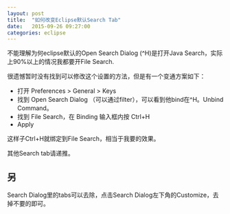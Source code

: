 ```yaml
---
layout: post
title:  "如何改变Eclipse默认Search Tab"
date:   2015-09-26 09:27:00
categories: eclipse
---
```


不能理解为何eclipse默认的Open Search Dialog (^H)是打开Java Search，实际上90%以上的情况我都要开File Search.

很遗憾暂时没有找到可以修改这个设置的方法，但是有一个变通方案如下：

* 打开 Preferences > General > Keys
* 找到 Open Search Dialog （可以通过filter），可以看到他bind在^H。Unbind Command。
* 找到 File Search，在 Binding 输入框内按 Ctrl+H
* Apply

这样子Ctrl+H就绑定到File Search，相当于我要的效果。

其他Search tab请递推。

## 另
Search Dialog里的tabs可以去除，点击Search Dialog左下角的Customize，去掉不要的即可。
